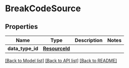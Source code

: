 # BreakCodeSource


## Properties
Name | Type | Description | Notes
------------ | ------------- | ------------- | -------------
**data_type_id** | [**ResourceId**](ResourceId.md) |  | 

[[Back to Model list]](../README.md#documentation-for-models) [[Back to API list]](../README.md#documentation-for-api-endpoints) [[Back to README]](../README.md)


